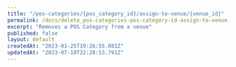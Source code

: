 ```yaml
---
title: "/pos-categories/{pos_category_id}/assign-to-venue/{venue_id}"
permalink: /docs/delete_pos-categories-pos-category-id-assign-to-venue-venue-id
excerpt: "Removes a POS Category from a venue"
published: false
layout: default
createdAt: "2023-01-25T19:26:55.081Z"
updatedAt: "2023-07-19T22:28:53.791Z"
---
```

